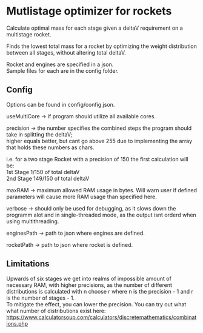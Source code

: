 # Mutlistage optimizer for rockets

Calculate optimal mass for each stage given a deltaV requirement on a multistage rocket.

Finds the lowest total mass for a rocket by optimizing the weight distribution between all stages, without altering total deltaV.

Rocket and engines are specified in a json.\
Sample files for each are in the config folder.

## Config

Options can be found in config/config.json.

useMultiCore	-> if program should utilize all available cores.

precision 		-> the number specifies the combined steps the program should take in splitting the deltaV;\
higher equals better, but cant go above 255 due to implementing the array that holds these numbers as chars.

i.e. for a two stage Rocket with a precision of 150 the first calculation will be:\
1st Stage 1/150 of total deltaV\
2nd Stage 149/150 of total deltaV
                                                                                     
maxRAM 				-> maximum allowed RAM usage in bytes. Will warn user if defined parameters will cause more RAM usage than specified here.
  
verbose 			-> should only be used for debugging, as it slows down the programm alot and in single-threaded mode, as the output isnt orderd when using multithreading.
  
enginesPath 	-> path to json where engines are defined.
  
rocketPath		-> path to json where rocket is defined.

## Limitations

Upwards of six stages we get into realms of impossible amount of necessary RAM, with higher precisions, as the number of different distributions is calculated with n choose r where n is the precision - 1 and r is the number of stages - 1.\
To mitigate the effect, you can lower the precision.
You can try out what what number of distributions exist here: https://www.calculatorsoup.com/calculators/discretemathematics/combinations.php
